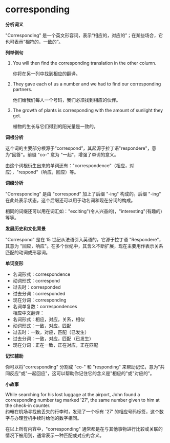 # corresponding

**分析词义**

  

"Corresponding" 是一个英文形容词，表示“相应的，对应的”；在某些场合，它也可表示“相符的，一致的”。

  

**列举例句**

  

1.  You will then find the corresponding translation in the other column.
    
      
    
    你将在另一列中找到相应的翻译。
    
      
    
2.  They gave each of us a number and we had to find our corresponding partners.
    
      
    
    他们给我们每人一个号码，我们必须找到相应的伙伴。
    
      
    
3.  The growth of plants is corresponding with the amount of sunlight they get.
    
      
    
    植物的生长与它们得到的阳光量是一致的。
    
      
    

  

**词根分析**

  

这个词的主要部分根源于“correspond”，其起源于拉丁语"respondere"，意为"回答"。前缀 "co-" 意为 "一起"，增强了单词的意义。

  

由这个词根衍生出来的单词还有："correspondence"（相应，对应），"respond"（响应，回应）等。

  

**词缀分析**

  

"Corresponding" 是由 "correspond" 加上了后缀 "-ing" 构成的。后缀 "-ing" 在此处表示状态，这个后缀还可以用于动名词和现在分词的构成。

  

相同的词缀还可以用在词汇如："exciting"(令人兴奋的)，"interesting"(有趣的) 等等。

  

**发展历史和文化背景**

  

"Correspond" 是在 15 世纪从法语引入英语的，它源于拉丁语 "Respondere"，其意为 "回应，响应"。在多个世纪中，其含义不断扩展，现在主要用作表示关系匹配的动词或形容词。

  

**单词变形**

  

*   名词形式：correspondence
*   动词形式：correspond
*   过去时：corresponded
*   过去分词：corresponded
*   现在分词：corresponding
*   名词单复数：correspondences  
    相应中文翻译：
*   名词形式：相应，对应，关系，相似
*   动词形式：一致，对应，匹配
*   过去时：一致，对应，匹配（已发生）
*   过去分词：一致，对应，匹配（已发生）
*   现在分词：正在一致，正在对应，正在匹配

  

**记忆辅助**

  

你可以将"corresponding" 分割成 "co-" 和 "responding" 来帮助记忆，意为"共同反应"或"一起回应"，这可以帮助你记住它的含义是"相应的"或"对应的"。

  

**小故事**

  

While searching for his lost luggage at the airport, John found a corresponding number tag marked '27', the same number given to him at the check-in counter.  
约翰在机场寻找他丢失的行李时，发现了一个标有 '27' 的相应号码标签，这个数字与办理登机手续时给他的数字相同。

  

在以上所有内容中，"corresponding" 通常都是在与其他事物进行比较或关联的情况下被用到，通常表示一种匹配或对应的含义。
